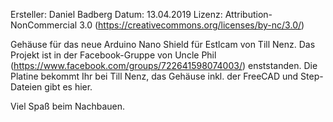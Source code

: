 Ersteller:	Daniel Badberg
Datum:		13.04.2019
Lizenz:		Attribution-NonCommercial 3.0 (https://creativecommons.org/licenses/by-nc/3.0/)



Gehäuse für das neue Arduino Nano Shield für Estlcam von Till Nenz. 
Das Projekt ist in der Facebook-Gruppe von Uncle Phil (https://www.facebook.com/groups/722641598074003/) enststanden. 
Die Platine bekommt Ihr bei Till Nenz, das Gehäuse inkl. der FreeCAD und Step-Dateien gibt es hier.

Viel Spaß beim Nachbauen.
